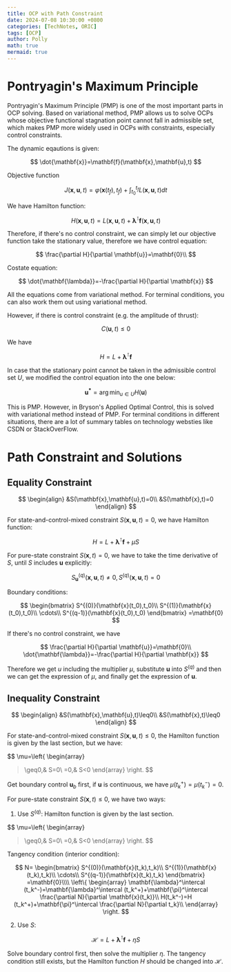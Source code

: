 ```yaml
---
title: OCP with Path Constraint
date: 2024-07-08 10:30:00 +0800
categories: [TechNotes, ORIC]
tags: [OCP]
author: Polly
math: true
mermaid: true
---
```


# Pontryagin's Maximum Principle

Pontryagin's Maximum Principle (PMP) is one of the most important parts in OCP solving. Based on variational method, PMP allows us to solve OCPs whose objective functional stagnation point cannot fall in admissible set, which makes PMP more widely used in OCPs with constraints, especially control constraints.

The dynamic eqautions is given:

$$
\dot{\mathbf{x}}=\mathbf{f}(\mathbf{x},\mathbf{u},t)
$$


Objective function 

$$
J(\mathbf{x},\mathbf{u},t)=\varphi(\mathbf{x}(t_f),t_f)+\int_{t_0}^{t_f}L(\mathbf{x},\mathbf{u},t)dt
$$

We have Hamilton function:

$$
H(\mathbf{x},\mathbf{u},t)=L(\mathbf{x},\mathbf{u},t)+\mathbf{\lambda}^\intercal \mathbf{f}(\mathbf{x},\mathbf{u},t)
$$

Therefore, if there's no control constraint, we can simply let our objective function take the stationary value, therefore we have control equation:

$$
\frac{\partial H}{\partial \mathbf{u}}=\mathbf{0}\\
$$

Costate equation:

$$
\dot{\mathbf{\lambda}}=-\frac{\partial H}{\partial \mathbf{x}}
$$

All the equations come from variational method. For terminal conditions, you can also work them out using variational method.

However, if there is control constraint (e.g. the amplitude of thrust):

$$
C(\mathbf{u},t)\leq 0
$$

We have

$$
H=L+\mathbf{\lambda}^\intercal \mathbf{f}
$$

In case that the stationary point cannot be taken in the admissible control set $U$, we modified the control equation into the one below:

$$
\mathbf{u^*}=\arg \min_{u\in U}H(\mathbf{u})
$$

This is PMP. However, in Bryson's Applied Optimal Control, this is solved with variational method instead of PMP. For terminal conditions in different situations, there are a lot of summary tables on technology websties like CSDN or StackOverFlow.

# Path Constraint and Solutions

## Equality Constraint

$$
\begin{align}
&S(\mathbf{x},\mathbf{u},t)=0\\
&S(\mathbf{x},t)=0
\end{align}
$$

For state-and-control-mixed constraint $S(\mathbf{x},\mathbf{u},t)=0$, we have Hamilton function:

$$
H=L+\mathbf{\lambda}^\intercal \mathbf{f}+\mu S
$$

For pure-state constraint $S(\mathbf{x},t)=0$, we have to take the time derivative of $S$, until $S$ includes $\mathbf{u}$ explicitly:

$$
S^{(q)}_{\mathbf{u}}(\mathbf{x},\mathbf{u},t)\neq0, S^{(q)}(\mathbf{x},\mathbf{u},t)=0
$$

Boundary conditions:

$$
\begin{bmatrix}
S^{(0)}(\mathbf{x}(t_0),t_0)\\
S^{(1)}(\mathbf{x}(t_0),t_0)\\
\cdots\\
S^{(q-1)}(\mathbf{x}(t_0),t_0)
\end{bmatrix}
=\mathbf{0}
$$

If there's no control constraint, we have

$$
\frac{\partial H}{\partial \mathbf{u}}=\mathbf{0}\\
\dot{\mathbf{\lambda}}=-\frac{\partial H}{\partial \mathbf{x}}
$$

Therefore we get $u$ including the multiplier $\mu$, substitute $\mathbf{u}$ into $S^{(q)}$ and then we can get the expression of $\mu$, and finally get the expression of $\mathbf{u}$.

## Inequality Constraint

$$
\begin{align}
&S(\mathbf{x},\mathbf{u},t)\leq0\\
&S(\mathbf{x},t)\leq0
\end{align}
$$

For state-and-control-mixed constraint $S(\mathbf{x},\mathbf{u},t)\leq0$, the Hamilton function is given by the last section, but we have:

$$
\mu=\left\{
\begin{array}
>\geq0,& S=0\\
=0,&	S<0
\end{array}
\right.
$$

Get boundary control $\mathbf{u}_b$ first, if $\mathbf{u}$ is continuous, we have $\mu(t_k^+)=\mu(t_k^-)=0$. 

For pure-state constraint $S(\mathbf{x},t)\leq0$, we have two ways:

1. Use $S^{(q)}$: Hamilton function is given by the last section.

$$
\mu=\left\{
\begin{array}
>\geq0,& S=0\\
=0,&	S<0
\end{array}
\right.
$$

Tangency condition (interior condition): 

$$
N=
\begin{bmatrix}
S^{(0)}(\mathbf{x}(t_k),t_k)\\
S^{(1)}(\mathbf{x}(t_k),t_k)\\
\cdots\\
S^{(q-1)}(\mathbf{x}(t_k),t_k)
\end{bmatrix}
=\mathbf{0}\\\\
\left\{
\begin{array}
\mathbf{\lambda}^\intercal (t_k^-)=\mathbf{\lambda}^\intercal (t_k^+)+\mathbf{\pi}^\intercal \frac{\partial N}{\partial \mathbf{x}(t_k)}\\
H(t_k^-)=H (t_k^+)+\mathbf{\pi}^\intercal \frac{\partial N}{\partial t_k}\\
\end{array}
\right.
$$

2. Use $S$:

$$
\mathcal{H}=L+\mathbf{\lambda}^\intercal \mathbf{f}+\eta S
$$

Solve boundary control first, then solve the multiplier $\eta$. The tangency condition still exists, but the Hamilton function $H$ should be changed into $\mathcal{H}$.
